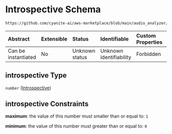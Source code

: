 # Introspective Schema

```txt
https://github.com/cyanite-ai/aws-marketplace/blob/main/audio_analyzer/schemes/marketplace_v1/schema/TaggingV8.schema.json#/$defs/MoodAdvancedScoresV1/properties/introspective
```



| Abstract            | Extensible | Status         | Identifiable            | Custom Properties | Additional Properties | Access Restrictions | Defined In                                                                     |
| :------------------ | :--------- | :------------- | :---------------------- | :---------------- | :-------------------- | :------------------ | :----------------------------------------------------------------------------- |
| Can be instantiated | No         | Unknown status | Unknown identifiability | Forbidden         | Allowed               | none                | [TaggingV8.schema.json\*](../out/TaggingV8.schema.json "open original schema") |

## introspective Type

`number` ([Introspective](taggingv8-defs-moodadvancedscoresv1-properties-introspective.md))

## introspective Constraints

**maximum**: the value of this number must smaller than or equal to: `1`

**minimum**: the value of this number must greater than or equal to: `0`
